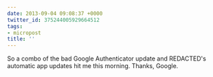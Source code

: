 ```yaml
---
date: 2013-09-04 09:08:37 +0000
twitter_id: 375244005929664512
tags:
- micropost
title: ''
---
```


So a combo of the bad Google Authenticator update and REDACTED's automatic app updates hit me this morning. Thanks, Google.
